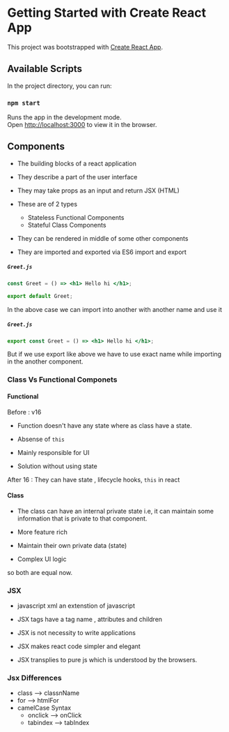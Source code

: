 # Getting Started with Create React App

This project was bootstrapped with [Create React App](https://github.com/facebook/create-react-app).

## Available Scripts

In the project directory, you can run:

### `npm start`

Runs the app in the development mode.\
Open [http://localhost:3000](http://localhost:3000) to view it in the browser.

## Components

- The building blocks of a react application

- They describe a part of the user interface

- They may take props as an input and return JSX (HTML)

- These are of 2 types

  - Stateless Functional Components
  - Stateful Class Components

- They can be rendered in middle of some other components

- They are imported and exported via ES6 import and export

##### `Greet.js`

```jsx
const Greet = () => <h1> Hello hi </h1>;

export default Greet;
```

In the above case we can import into another with another name and use it

##### `Greet.js`

```jsx
export const Greet = () => <h1> Hello hi </h1>;
```

But if we use export like above we have to use exact name while importing in the another component.

### Class Vs Functional Componets

#### Functional

Before : v16

- Function doesn't have any state where as class have a state.

- Absense of `this`

- Mainly responsible for UI

- Solution without using state

After 16 :
They can have state , lifecycle hooks, `this` in react

#### Class

- The class can have an internal private state i.e, it can maintain some information that is private to that component.

- More feature rich
- Maintain their own private data (state)
- Complex UI logic

so both are equal now.

### JSX

- javascript xml an extenstion of javascript

- JSX tags have a tag name , attributes and children

- JSX is not necessity to write applications

- JSX makes react code simpler and elegant

- JSX transplies to pure js which is understood by the browsers.

### Jsx Differences

- class --> classnName
- for --> htmlFor
- camelCase Syntax
  - onclick --> onClick
  - tabindex --> tabIndex
